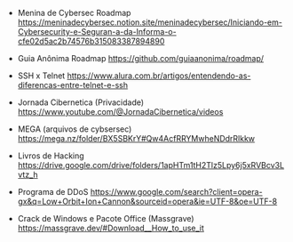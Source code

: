 

- Menina de Cybersec Roadmap
https://meninadecybersec.notion.site/meninadecybersec/Iniciando-em-Cybersecurity-e-Seguran-a-da-Informa-o-cfe02d5ac2b74576b315083387894890

- Guia Anônima Roadmap
https://github.com/guiaanonima/roadmap/

- SSH x Telnet
https://www.alura.com.br/artigos/entendendo-as-diferencas-entre-telnet-e-ssh

- Jornada Cibernetica (Privacidade)
https://www.youtube.com/@JornadaCibernetica/videos

- MEGA (arquivos de cybsersec)
https://mega.nz/folder/BX5SBKrY#Qw4AcfRRYMwheNDdrRlkkw

- Livros de Hacking
https://drive.google.com/drive/folders/1apHTm1tH2Tlz5Lpy6j5xRVBcv3Lvtz_h


- Programa de DDoS
https://www.google.com/search?client=opera-gx&q=Low+Orbit+Ion+Cannon&sourceid=opera&ie=UTF-8&oe=UTF-8

- Crack de Windows e Pacote Office (Massgrave)
	https://massgrave.dev/#Download__How_to_use_it